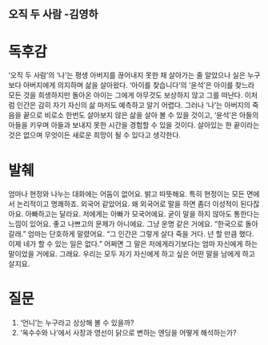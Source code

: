 ## 오직 두 사람 -김영하

# 독후감
‘오직 두 사람’의 ‘나’는 평생 아버지를 끊어내지 못한 채 살아가는 줄 알았으나 실은 누구보다 아버지에게 의지하며 삶을 살아왔다. ‘아이를 찾습니다’의 ‘윤석’은 아이를 찾느라 모든 것을 희생하지만 돌아온 아이는 그에게 아무것도 보상하지 않고 그를 떠난다. 이처럼 인간은 감히 자기 자신의 삶 마저도 예측하고 알기 어렵다. 그러나 ‘나’는 아버지의 죽음을 끝으로 비로소 한번도 살아보지 않은 삶을 살아 볼 수 있을 것이고, ‘윤석’은 아들의 아들을 키우며 아들과 보내지 못한 시간을 경험할 수 있을 것이다. 살아있는 한 끝이라는 것은 없으며 무엇이든 새로운 희망이 될 수 있다고 생각한다.

# 발췌
엄마나 현정와 나누는 대화에는 어둠이 없어요. 밝고 따뜻해요. 특히 현정이는 모든 면에서 논리적이고 명쾌하죠. 외국어 같았어요. 왜 외국어로 말을 하면 좀더 이성적이 된다잖아요. 아빠하고는 달라요. 저에게는 아빠가 모국어에요. 굳이 말을 하지 않아도 통한다는 느낌이 있어요. 좋고 나쁘고의 문제가 아니에요. 그냥 운명 같은 거에요.
“한국으로 돌아갈래.”
엄마는 단호하게 말렸어요.
“그 인간은 그렇게 살다 죽을 거다. 넌 할 만큼 했다. 이제 네가 할 수 있는 일은 없다.”
어쩌면 그 말은 저에게라기보다는 엄마 자신에게 하는 말이었을 거에요. 그래요. 우리는 모두 자기 자신에게 하고 싶은 어떤 말을 남에게 하고 살지요.

# 질문
1. ‘언니’는 누구라고 상상해 볼 수 있을까?
2. ‘옥수수와 나’에서 사장과 영선이 닭으로 변하는 엔딩을 어떻게 해석하는가?
